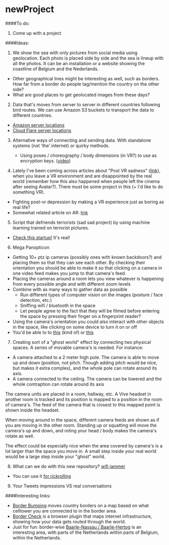 # newProject

####To do:
1. Come up with a project

####Ideas:
1. We show the sea with only pictures from social media using geolocation. Each photo is placed side by side and the sea is lineup with all the photos. It can be an installation or a website showing the coastline of Belgium and the Nederlands.

  * Other geographical lines might be interesting as well, such as borders. How far from a border do people tag/mention the country on the other side?
  * What are good places to get geolocated images from these days?

2. Data that's moves from server to server in different countries following bird routes. We can use Amazon S3 buckets to transport the data to different countries.
  * [Amazon server locations](https://aws.amazon.com/about-aws/global-infrastructure/)
  * [Cloud Flare server locations](https://www.cloudflare.com/network/)

3. Alternative ways of connecting and sending data. With standalone systems (not 'the' internet) or quirky methods.
   * Using poses / choreography / body dimensions (in VR?) to use as encryption keys. ([video](https://youtu.be/cnFBM58UOYM?t=5m5s))

4. Lately I've been coming across articles about "Post VR sadness" ([link](https://www.theatlantic.com/technology/archive/2016/12/post-vr-sadness/511232/?single_page=true)), when you leave a VR environment and are disappointed by the real world (remember how this also happened when people left the cinema after seeing Avatar?). There must be some project in this (+ I'd like to do something VR).
  * Fighting post-vr depression by making a VR experience just as boring as real life?
  * Somewhat related article on AR: [link](http://www.wired.co.uk/article/augmented-reality-environments)

5. Script that defriends terrorists (sad sad project) by using machine learning trained on terrorist pictures.
  * [Check this startup!](http://www.faception.com/) It's real!

6. Mega Panopticon
  * Getting 10+ ptz ip cameras (possibly ones with known backdoors?) and placing them so that they can see each other. By checking their orientation you should be able to make it so that clicking on a camera in one video feed makes you jump to that camera's feed.
  * Placing the cameras around a room lets you view whatever is happening from every possible angle and with different zoom levels
  * Combine with as many ways to gather data as possible
  	* Run different types of computer vision on the images (posture / face detection, etc.)
    * Sniffing wifi / bluetooth in the space
    * Let people agree to the fact that they will be filmed before entering the space by pressing their finger on a fingerprint reader?
  * Using the camera's orientation you could also interact with other objects in the space, like clicking on some device to turn it on or off
  * You'd be able to to [this](https://www.youtube.com/watch?v=qHepKd38pr00) (kind of) or [this](https://www.youtube.com/watch?v=qwNwl6Hm7zQ)

7. Creating sort of a "ghost world" effect by connecting two physical spaces.
  A series of movable camera's is needed. For instance:
  * A camera attached to a 2 meter high pole. The camera is able to move up and down (position, not pitch. Though adding pitch would be nice, but makes it extra complex), and the whole pole can rotate around its axis.
  * A camera connected to the ceiling. The camera can be lowered and the whole contraption can rotate around its axis
  
  The camera units are placed in a room, hallway, etc. A Vive headset in another room is tracked and its position is mapped to a position in the room of camera's. The feed of the camera that is closest to this mapped point is shown inside the headset.
  
  When moving around in the space, different camera feeds are shown as if you are moving in the other room. Standing up or squatting will move the camera's up and down, and roting your head / body makes the camera's rotate as well.
  
  The effect could be especially nice when the area covered by camera's is a lot larger than the space you move in. A small step inside your real world would be a large step inside your "ghost" world.

8. What can we do with this new repository? [wifi jammer](https://github.com/DanMcInerney/wifijammer)
  * You can use it [for rickrolling](https://www.wired.com/2014/07/rickroll-innocent-televisions-with-this-google-chromecast-hack/)

9. Your Tweets impressions VS real conversations


####Interesting links:
* [Border Bumping](http://borderbumping.net/) moves country borders on a map based on what celltower you are connected to in the border area.
* [Border Check](http://roelof.info/projects/(2013)Border_Check/) is a browser plugin that maps internet infrastructure, showing how your data gets routed through the world.
* Just for fun: border-wise [Baarle-Nassau / Baarle-Hertog](https://www.google.nl/maps/@51.4362036,4.9338757,14z) is an interesting area, with parts of the Netherlands within parts of Belgium, within the Netherlands.
